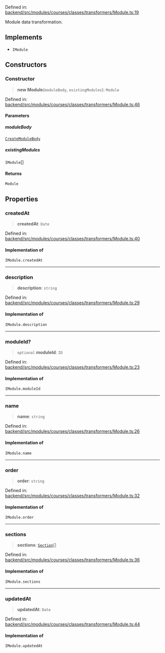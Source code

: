 Defined in: [backend/src/modules/courses/classes/transformers/Module.ts:19](https://github.com/continuousactivelearning/vibe/blob/9a2d9d7201b944582c5d0ed5f0f7a4de13abde0f/backend/src/modules/courses/classes/transformers/Module.ts#L19)

Module data transformation.

## Implements

- `IModule`

## Constructors

### Constructor

> **new Module**(`moduleBody`, `existingModules`): `Module`

Defined in: [backend/src/modules/courses/classes/transformers/Module.ts:46](https://github.com/continuousactivelearning/vibe/blob/9a2d9d7201b944582c5d0ed5f0f7a4de13abde0f/backend/src/modules/courses/classes/transformers/Module.ts#L46)

#### Parameters

##### moduleBody

[`CreateModuleBody`](../Validators/ModuleValidators/courses.CreateModuleBody.md)

##### existingModules

`IModule`[]

#### Returns

`Module`

## Properties

### createdAt

> **createdAt**: `Date`

Defined in: [backend/src/modules/courses/classes/transformers/Module.ts:40](https://github.com/continuousactivelearning/vibe/blob/9a2d9d7201b944582c5d0ed5f0f7a4de13abde0f/backend/src/modules/courses/classes/transformers/Module.ts#L40)

#### Implementation of

`IModule.createdAt`

---

### description

> **description**: `string`

Defined in: [backend/src/modules/courses/classes/transformers/Module.ts:29](https://github.com/continuousactivelearning/vibe/blob/9a2d9d7201b944582c5d0ed5f0f7a4de13abde0f/backend/src/modules/courses/classes/transformers/Module.ts#L29)

#### Implementation of

`IModule.description`

---

### moduleId?

> `optional` **moduleId**: `ID`

Defined in: [backend/src/modules/courses/classes/transformers/Module.ts:23](https://github.com/continuousactivelearning/vibe/blob/9a2d9d7201b944582c5d0ed5f0f7a4de13abde0f/backend/src/modules/courses/classes/transformers/Module.ts#L23)

#### Implementation of

`IModule.moduleId`

---

### name

> **name**: `string`

Defined in: [backend/src/modules/courses/classes/transformers/Module.ts:26](https://github.com/continuousactivelearning/vibe/blob/9a2d9d7201b944582c5d0ed5f0f7a4de13abde0f/backend/src/modules/courses/classes/transformers/Module.ts#L26)

#### Implementation of

`IModule.name`

---

### order

> **order**: `string`

Defined in: [backend/src/modules/courses/classes/transformers/Module.ts:32](https://github.com/continuousactivelearning/vibe/blob/9a2d9d7201b944582c5d0ed5f0f7a4de13abde0f/backend/src/modules/courses/classes/transformers/Module.ts#L32)

#### Implementation of

`IModule.order`

---

### sections

> **sections**: [`Section`](courses.Section.md)[]

Defined in: [backend/src/modules/courses/classes/transformers/Module.ts:36](https://github.com/continuousactivelearning/vibe/blob/9a2d9d7201b944582c5d0ed5f0f7a4de13abde0f/backend/src/modules/courses/classes/transformers/Module.ts#L36)

#### Implementation of

`IModule.sections`

---

### updatedAt

> **updatedAt**: `Date`

Defined in: [backend/src/modules/courses/classes/transformers/Module.ts:44](https://github.com/continuousactivelearning/vibe/blob/9a2d9d7201b944582c5d0ed5f0f7a4de13abde0f/backend/src/modules/courses/classes/transformers/Module.ts#L44)

#### Implementation of

`IModule.updatedAt`
